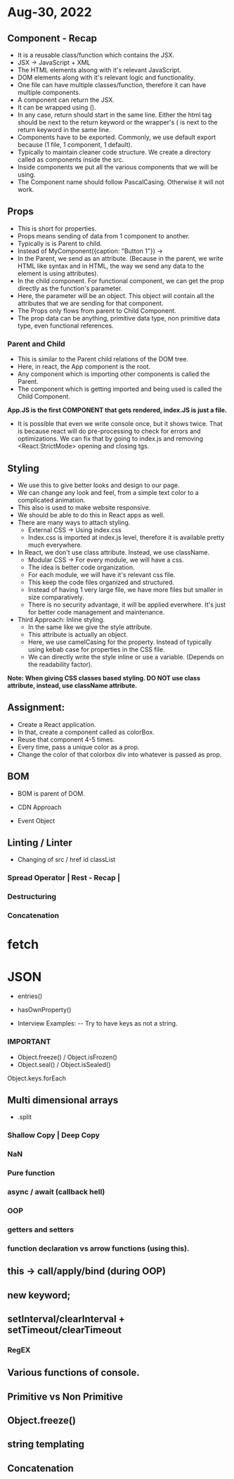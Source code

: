 # Aug-30, 2022

## Component - Recap
- It is a reusable class/function which contains the JSX.
- JSX -> JavaScript + XML
- The HTML elements alsong with it's relevant JavaScript.
- DOM elements along with it's relevant logic and functionality.
- One file can have multiple classes/function, therefore it can have multiple components.
- A component can return the JSX.
- It can be wrapped using ().
- In any case, return should start in the same line. Either the html tag should be next to the return keyword or the wrapper's ( is next to the return keyword in the same line.
- Components have to be exported. Commonly, we use default export because (1 file, 1 component, 1 default).
- Typically to maintain cleaner code structure. We create a directory called as components inside the src.
- Inside components we put all the various components that we will be using.
- The Component name should follow PascalCasing. Otherwise it will not work.

## Props
- This is short for properties.
- Props means sending of data from 1 component to another.
- Typically is is Parent to child.
- Instead of MyComponent({caption: "Button 1"}) -> <MyComponent caption="Button 1" /> 
- In the Parent, we send as an attribute. (Because in the parent, we write HTML like syntax and in HTML, the way we send any data to the element is using attributes).
- In the child component. For functional component, we can get the prop directly as the function's parameter.
- Here, the parameter will be an object. This object will contain all the attributes that we are sending for that component.
- The Props only flows from parent to Child Component.
- The prop data can be anything, primitive data type, non primitive data type, even functional references.

### Parent and Child
- This is similar to the Parent child relations of the DOM tree.
- Here, in react, the App component is the root.
- Any component which is importing other components is called the Parent.
- The component which is getting imported and being used is called the Child Component.

**App.JS is the first COMPONENT that gets rendered, index.JS is just a file.**

- It is possible that even we write console once, but it shows twice. That is because react will do pre-processing to check for errors and optimizations. We can fix that by going to index.js and removing <React.StrictMode> opening and closing tgs.


## Styling
- We use this to give better looks and design to our page.
- We can change any look and feel, from a simple text color to a complicated animation.
- This also is used to make website responsive.
- We should be able to do this in React apps as well.
- There are many ways to attach styling.
  - External CSS -> Using index.css
  - Index.css is imported at index.js level, therefore it is available pretty much everywhere.
- In React, we don't use class attribute. Instead, we use className.
  - Modular CSS -> For every module, we will have a css.
  - The idea is better code organization.
  - For each module, we will have it's relevant css file.
  - This keep the code files organized and structured.
  - Instead of having 1 very large file, we have more files but smaller in size comparatively.
  - There is no security advantage, it will be applied everwhere. It's just for better code management and maintenance.
- Third Approach: Inline styling.
  - In the same like we give the style attribute.
  - This attribute is actually an object.
  - Here, we use camelCasing for the property. Instead of typically using kebab case for properties in the CSS file.
  - We can directly write the style inline or use a variable. (Depends on the readability factor).


**Note: When giving CSS classes based styling. DO NOT use class attribute, instead, use className attribute.**

## Assignment:
- Create a React application.
- In that, create a component called as colorBox.
- Reuse that component 4-5 times.
- Every time, pass a unique color as a prop.
- Change the color of that colorbox div into whatever is passed as prop.












## BOM
- BOM is parent of DOM.



- CDN Approach

- Event Object

## Linting / Linter

- Changing of
src / href
id
classList






### Spread Operator | Rest - Recap | 


### Destructuring


### Concatenation



# fetch
# JSON










- entries()
- hasOwnProperty()



- Interview Examples:
-- Try to have keys as not a string.


### IMPORTANT
- Object.freeze() / Object.isFrozen()
- Object.seal() / Object.isSealed()

Object.keys.forEach


## Multi dimensional arrays 

- <String>.split
### Shallow Copy | Deep Copy

### NaN

### Pure function

### async / await (callback hell)

### OOP
### getters and setters
### function declaration vs arrow functions (using this).
## this -> call/apply/bind (during OOP)
## new keyword;

## setInterval/clearInterval + setTimeout/clearTimeout

### RegEX
## Various functions of console.

## Primitive vs Non Primitive

## Object.freeze()
## string templating
## Concatenation